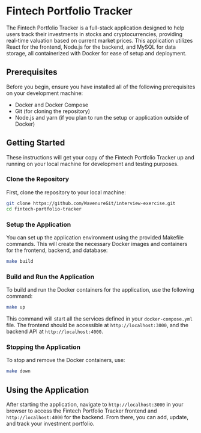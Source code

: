 # Fintech Portfolio Tracker

The Fintech Portfolio Tracker is a full-stack application designed to help users track their investments in stocks and cryptocurrencies, providing real-time valuation based on current market prices. This application utilizes React for the frontend, Node.js for the backend, and MySQL for data storage, all containerized with Docker for ease of setup and deployment.

## Prerequisites


Before you begin, ensure you have installed all of the following prerequisites on your development machine:

- Docker and Docker Compose
- Git (for cloning the repository)
- Node.js and yarn (if you plan to run the setup or application outside of Docker)

## Getting Started

These instructions will get your copy of the Fintech Portfolio Tracker up and running on your local machine for development and testing purposes.

### Clone the Repository

First, clone the repository to your local machine:

```bash
git clone https://github.com/WavenureGit/interview-exercise.git
cd fintech-portfolio-tracker
```

### Setup the Application

You can set up the application environment using the provided Makefile commands. This will create the necessary Docker images and containers for the frontend, backend, and database:

```bash
make build
```

### Build and Run the Application

To build and run the Docker containers for the application, use the following command:

```bash
make up
```

This command will start all the services defined in your `docker-compose.yml` file. The frontend should be accessible at `http://localhost:3000`, and the backend API at `http://localhost:4000`.


### Stopping the Application

To stop and remove the Docker containers, use:

```bash
make down
```

## Using the Application

After starting the application, navigate to `http://localhost:3000` in your browser to access the Fintech Portfolio Tracker frontend and `http://localhost:4000` for the backend. From there, you can add, update, and track your investment portfolio.
```
